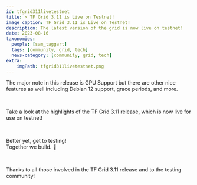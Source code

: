 ```yaml
---
id: tfgrid311livetestnet
title: ⚡ TF Grid 3.11 is Live on Testnet!
image_caption: TF Grid 3.11 is Live on Testnet!
description: The latest version of the grid is now live on testnet!
date: 2023-08-16
taxonomies:
  people: [sam_taggart]
  tags: [community, grid, tech]
  news-category: [community, grid, tech]
extra:
    imgPath: tfgrid311livetestnet.png
---
```


The major note in this release is GPU Support but there are other nice features as well including Debian 12 support, grace periods, and more.

<br/>

Take a look at the highlights of the TF Grid 3.11 release, which is now live for use on testnet!

<br/>

Better yet, get to testing!<br/>
Together we build. 🙏️️️️️️

<br/>

Thanks to all those involved in the TF Grid 3.11 release and to the testing community!
